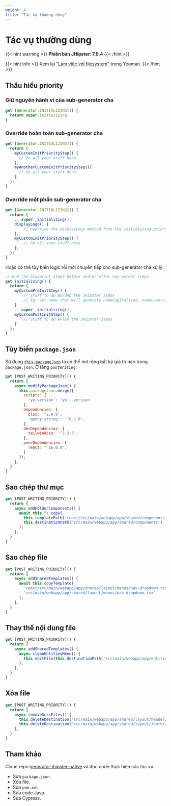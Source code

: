 ```yaml
---
weight: 4
title: "Tác vụ thường dùng"
---
```


# Tác vụ thường dùng

{{< hint warning >}}
**Phiên bản JHipster: 7.9.4**
{{< /hint >}}

{{< hint info >}}
Xem lại ["Làm việc với filesystem"](/docs/fundamentals/yeoman/filesystem) trong Yeoman.
{{< /hint >}}

## Thấu hiểu priority

### Giữ nguyên hành vi của sub-generator cha

```js
get [Generator.INITIALIZING]() {
  return super.initializing;
}
```

### Override hoàn toàn sub-generator cha

```js
get [Generator.INITIALIZING]() {
  return {
    myCustomInitPriorityStep() {
      // Do all your stuff here
    },
    myAnotherCustomInitPriorityStep(){
      // Do all your stuff here
    }
  };
}
```

### Override một phần sub-generator cha

```js
get [Generator.INITIALIZING]() {
  return {
    ...super._initializing(),
    displayLogo() {
        // override the displayLogo method from the initializing priority of JHipster
    },
    myCustomInitPriorityStep() {
        // Do all your stuff here
    },
  };
}
```

Hoặc có thể tùy biến logic rồi mới chuyển tiếp cho sub-generator cha xử lý:

```js
// Run the blueprint steps before and/or after any parent steps
get initializing() {
  return {
    myCustomPreInitStep() {
        // Stuff to do BEFORE the JHipster steps
        // Eg: set name that will generate nameCapitalized, nameLowercase, etc.
    }
    ...super._initializing(),
    myCustomPostInitStep() {
        // Stuff to do AFTER the JHipster steps
    }
  };
}
```

## Tùy biến `package.json`

Sử dụng [`this.packageJson`](https://yeoman.github.io/generator/Generator.html#packageJson) ta có thể mở rộng bất kỳ giá trị nào trong `package.json`. Ở tầng `postWriting`:

```js
get [POST_WRITING_PRIORITY]() {
  return {
    async modifyPackageJson() {
      this.packageJson.merge({
        scripts: {
          'yo:version': 'yo --version'
        },
        dependencies: {
          clsx: '^2.0.0',
          'query-string': '^8.1.0',
        },
        devDependencies: {
          tailwindcss: '^3.3.3',
        },
        peerDependencies: {
          react: "^16.0.0",
        }
      });
    },
  }
}
```

## Sao chép thư mục

```js
get [POST_WRITING_PRIORITY]() {
  return {
    async addFolderComponents() {
      await this.fs.copy(
        this.templatePath('react/src/main/webapp/app/shared/components'),
        this.destinationPath('src/main/webapp/app/shared/components')
      );
    },
  }
}
```

## Sao chép file

```js
get [POST_WRITING_PRIORITY]() {
  return {
    async addSharedTemplates() {
      await this.copyTemplate(
        'react/src/main/webapp/app/shared/layout/menus/nav-dropdown.tsx',
        'src/main/webapp/app/shared/layout/menus/nav-dropdown.tsx'
      );
    },
  }
}
```

## Thay thế nội dung file

```js
get [POST_WRITING_PRIORITY]() {
  return {
    async addSharedTemplates() {
      async cleanEntitiesMenu() {
        this.editFile(this.destinationPath('src/main/webapp/app/entities/menu.tsx'), content => content.replaceAll(' icon="asterisk"', ''));
      },
    },
  }
}
```

## Xóa file

```js
get [POST_WRITING_PRIORITY]() {
  return {
    async removeScssFiles() {
      this.deleteDestination('src/main/webapp/app/shared/layout/header/header.scss');
      this.deleteDestination('src/main/webapp/app/shared/layout/footer/footer.scss');
    },
  }
}
```

## Tham khảo

Clone repo [generator-jhipster-native](https://github.com/jhipster/generator-jhipster-native) và đọc code thực hiện các tác vụ:

- Sửa `package.json`.
- Xóa file.
- Sửa `pom.xml`.
- Sửa code Java.
- Sửa Cypress.
